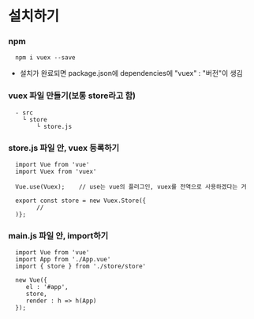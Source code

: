 # 설치하기

### npm

      npm i vuex --save
      
- 설치가 완료되면 package.json에 dependencies에 "vuex" : "버전"이 생김  

      
      
      
### vuex 파일 만들기(보통 store라고 함)

      - src
        └ store
            └ store.js
            
            
      
### store.js 파일 안, vuex 등록하기

      import Vue from 'vue' 
      import Vuex from 'vuex'
      
      Vue.use(Vuex);    // use는 vue의 플러그인, vuex를 전역으로 사용하겠다는 거
      
      export const store = new Vuex.Store({
            //
      )};
      
### main.js 파일 안, import하기

      import Vue from 'vue' 
      import App from './App.vue'
      import { store } from './store/store'

      new Vue({
         el : '#app',
         store,
         render : h => h(App)
      });


